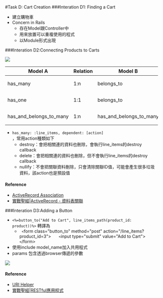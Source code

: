 #Task D: Cart Creation
###Interation D1: Finding a Cart
- 建立購物車	
- Concern in Rails
	- 存在Model跟Controller中 
	- 用來放置可以重複使用的程式
	- 以Module形式出現


###Interation D2:Connecting Products to Carts

![](https://raw.githubusercontent.com/softnshare/agilewebror5/master/PartII/5.Task%20D%3A%20Cart%20Creation/sceenshot/ERD.png) 

|Model A   | Relation   |Model B   |Example   |
|---|---|---| --- |
| has_many | 1:n	| belongs_to	| 購物車 : 商品明細 |
| has_one | 1:1	| belongs_to	| 男人 : 妻子 |
| has_and_belongs_to_many | 1:n	| has_and_belongs_to_many	|功能模組：組件 |


- <code>has_many: :line_items, dependent: [action] </code>，常用action種類如下
    - destroy：會把相關連的資料也刪除，會執行line_items的destroy callback
    - delete：會把相關連的資料也刪除，但不會執行line_items的destroy callback
    - nullify：不會把關聯資料刪除，只會清除關聯ID值，可能會產生很多垃圾資料，該action也是預設值


#### Reference
- [ActiveRecord Association](http://guides.rubyonrails.org/association_basics.html) 
- [實戰聖經|ActiveRecord - 資料表關聯](https://ihower.tw/rails4/activerecord-relationships.html) 

###Interation D3:Adding a Button
-  <code><%=button_to("Add to Cart", line_items_path(product_id: product))%></code> 轉譯為
    - `	<`form class="button_to" method="post" action="/line_items?product_id=3">
`	<`input type="submit" value="Add to Cart">
`	<`/form>
-  使用include model_name加入共用程式
- params 包含透過browser傳遞的參數

![](https://raw.githubusercontent.com/softnshare/agilewebror5/master/PartII/5.Task%20D%3A%20Cart%20Creation/sceenshot/ScriptFlow.png) 

#### Reference
- [URI Helper](http://api.rubyonrails.org/classes/ActionView/Helpers/UrlHelper.html) 
- [實戰聖經|RESTful應用程式](https://ihower.tw/rails4/restful.html) 
